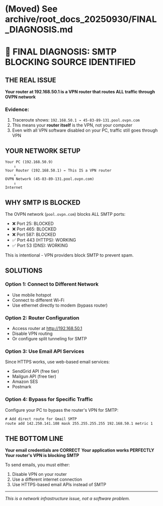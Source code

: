 # (Moved) See archive/root_docs_20250930/FINAL_DIAGNOSIS.md

# 🔴 FINAL DIAGNOSIS: SMTP BLOCKING SOURCE IDENTIFIED

## THE REAL ISSUE

**Your router at 192.168.50.1 is a VPN router that routes ALL traffic through OVPN network**

### Evidence:

1. Traceroute shows: `192.168.50.1 → 45-83-89-131.pool.ovpn.com`
2. This means your **router itself** is the VPN, not your computer
3. Even with all VPN software disabled on your PC, traffic still goes through VPN

## YOUR NETWORK SETUP

```
Your PC (192.168.50.9)
    ↓
Your Router (192.168.50.1) ← This IS a VPN router
    ↓
OVPN Network (45-83-89-131.pool.ovpn.com)
    ↓
Internet
```

## WHY SMTP IS BLOCKED

The OVPN network (`pool.ovpn.com`) blocks ALL SMTP ports:

- ❌ Port 25: BLOCKED
- ❌ Port 465: BLOCKED
- ❌ Port 587: BLOCKED
- ✅ Port 443 (HTTPS): WORKING
- ✅ Port 53 (DNS): WORKING

This is intentional - VPN providers block SMTP to prevent spam.

## SOLUTIONS

### Option 1: Connect to Different Network

- Use mobile hotspot
- Connect to different Wi-Fi
- Use ethernet directly to modem (bypass router)

### Option 2: Router Configuration

- Access router at http://192.168.50.1
- Disable VPN routing
- Or configure split tunneling for SMTP

### Option 3: Use Email API Services

Since HTTPS works, use web-based email services:

- SendGrid API (free tier)
- Mailgun API (free tier)
- Amazon SES
- Postmark

### Option 4: Bypass for Specific Traffic

Configure your PC to bypass the router's VPN for SMTP:

```cmd
# Add direct route for Gmail SMTP
route add 142.250.141.108 mask 255.255.255.255 192.168.50.1 metric 1
```

## THE BOTTOM LINE

**Your email credentials are CORRECT**
**Your application works PERFECTLY**
**Your router's VPN is blocking SMTP**

To send emails, you must either:

1. Disable VPN on your router
2. Use a different internet connection
3. Use HTTPS-based email APIs instead of SMTP

---

_This is a network infrastructure issue, not a software problem._
